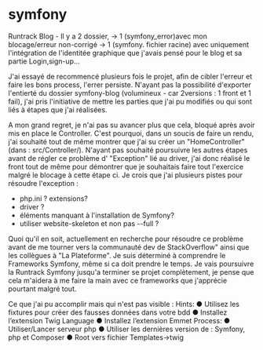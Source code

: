 # symfony
Runtrack Blog - 
Il y a 2 dossier, 
-> 1 (symfony_error)avec mon blocage/erreur non-corrigé 
-> 1 (symfony.  fichier racine) avec uniquement l'intégration de l'identitée graphique que j'avais pensé pour le blog et sa partie Login,sign-up...

J'ai essayé de recommencé plusieurs fois le projet, afin de cibler l'erreur et faire les bons process, l'errer persiste. 
N'ayant pas la possibilité d'exporter l'entierté du dossier symfony-blog (volumineux - car 2versions : 1 front et 1 fail), 
j'ai pris l'initiative de mettre les parties que j'ai pu modifiés ou qui sont liés à étapes que j'ai réalisées.  

<!----------------------- Difficultés rencontrées : ------------------------>
A mon grand regret, je n'ai pas su avancer plus que cela, bloqué après avoir mis en place le Controller. C'est pourquoi, dans un soucis de faire un rendu, 
j'ai souhaité tout de même montrer que j'ai su créer un "HomeController" (dans : src/Controller/). N'ayant pas souhaité poursuivre les autres étapes avant de 
régler ce problème d' "Exception" lié au driver, j'ai donc réalisé le front tout de même pour démontrer que je souhaitais faire tout l'exercice malgré le blocage à cette étape ci. 
Je crois que j'ai plusieurs pistes pour résoudre l'exception :
- php.ini ? extensions?
- driver ?
- éléments manquant à l'installation de Symfony?
- utiliser website-skeleton et non pas --full ?

<!----------------------------- Objectif :  ------------------------------->
Quoi qu'il en soit, actuellement en recherche pour résoudre ce problème avant de me tourner vers la communauté dev de StackOverflow" ainsi que les collègues à "La Plateforme". 
Je suis déterminé à comprendre le Frameworks Symfony, même si ca doit prendre le temps. Je vais poursuivre la Runtrack Symfony jusqu'a terminer se projet complètement,
je pense que cela m'aidera à me faire la main avec ce frameworks que j'apprécie pourtant malgré tout.

Ce que j'ai pu accomplir mais qui n'est pas visible : 
Hints: 
● Utilisez les fixtures pour créer des fausses données dans votre bdd
● Installez l’extension Twig Language
● Installez l’extension Emmet
Process:
● Utiliser/Lancer serveur php
● Utiliser les dernières version de : Symfony, php et Composer 
● Root vers fichier Templates->twig
